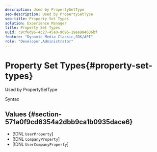 ```yaml
---
description: Used by PropertySetType
seo-description: Used by PropertySetType
seo-title: Property Set Types
solution: Experience Manager
title: Property Set Types
uuid: c9cf6d96-4c27-45a0-9696-19ee904606bf
feature: "Dynamic Media Classic,SDK/API"
role: "Developer,Administrator"
---
```


# Property Set Types{#property-set-types}

Used by PropertySetType

 Syntax 

## Values {#section-571a0f9cd6354a2dbb9ca1b0935dace6}

* [!DNL `UserProperty`] 
* [!DNL `CompanyProperty`] 
* [!DNL `UserCompanyProperty`]

